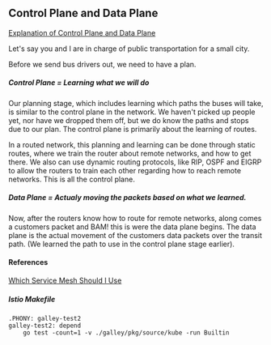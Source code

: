 

## Control Plane and Data Plane

[Explanation of Control Plane and Data Plane](https://learningnetwork.cisco.com/thread/33735)

Let's say you and I are in charge of public transportation for a small city.

Before we send bus drivers out, we need to have a plan.

##### Control Plane = Learning what we will do

Our planning stage, which includes learning  which paths the buses will take, is similar to the control plane in the network.   We haven't picked up people yet, nor have we dropped them off, but we do know the paths and stops due to our plan.  The control plane is primarily about the learning of routes.

In a routed network, this planning and learning can be done through static routes, where we train the router about remote networks, and how to get there.   We also can use dynamic routing protocols, like RIP, OSPF and EIGRP to allow the routers to train each other regarding how to reach remote networks.   This is all the control plane.


##### Data Plane = Actualy moving the packets based on what we learned.

Now, after the routers know how to route for remote networks, along comes a customers packet and BAM! this is were the data plane begins.   The data plane is the actual movement of the customers data packets over the transit path.   (We learned the path to use in the control plane stage earlier).

#### References

[Which Service Mesh Should I Use](https://thenewstack.io/which-service-mesh-should-i-use/)

##### Istio Makefile

```
.PHONY: galley-test2
galley-test2: depend
	go test -count=1 -v ./galley/pkg/source/kube -run Builtin
```
